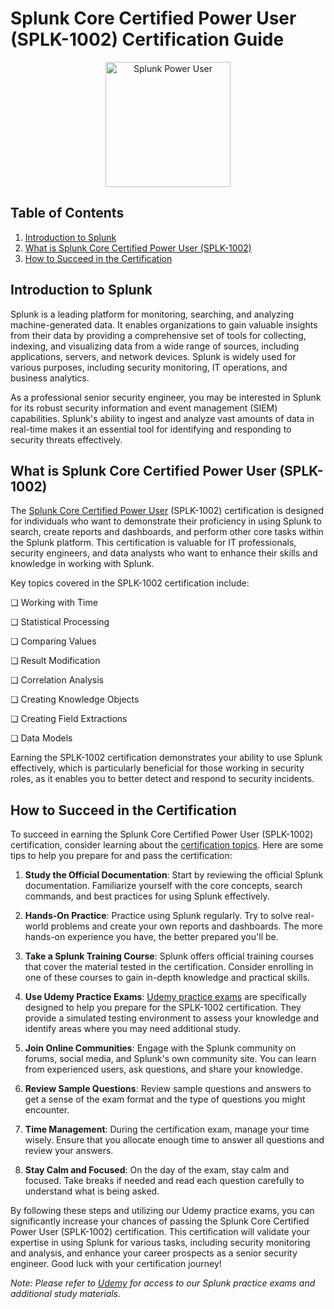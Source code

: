 # Splunk Core Certified Power User (SPLK-1002) Certification Guide

<div align="center">
  <img src="https://images.credly.com/images/e3d0d18a-edd0-49b3-bad9-f09fffaa29e3/20-14376-SPLK-Certification-Badge-Youracclaim.com-101_Splunk-Core-Certified-Power-User.png" alt="Splunk Power User" width="200" height="200">
</div>

## Table of Contents
1. [Introduction to Splunk](#introduction-to-splunk)
2. [What is Splunk Core Certified Power User (SPLK-1002)](#what-is-splunk-core-certified-power-user-splk-1002)
3. [How to Succeed in the Certification](#how-to-succeed-in-the-certification)

## Introduction to Splunk

Splunk is a leading platform for monitoring, searching, and analyzing machine-generated data. It enables organizations to gain valuable insights from their data by providing a comprehensive set of tools for collecting, indexing, and visualizing data from a wide range of sources, including applications, servers, and network devices. Splunk is widely used for various purposes, including security monitoring, IT operations, and business analytics.

As a professional senior security engineer, you may be interested in Splunk for its robust security information and event management (SIEM) capabilities. Splunk's ability to ingest and analyze vast amounts of data in real-time makes it an essential tool for identifying and responding to security threats effectively.

## What is Splunk Core Certified Power User (SPLK-1002)

The [Splunk Core Certified Power User](https://www.splunk.com/en_us/training/certification-track/splunk-core-certified-power-user.html) (SPLK-1002) certification is designed for individuals who want to demonstrate their proficiency in using Splunk to search, create reports and dashboards, and perform other core tasks within the Splunk platform. This certification is valuable for IT professionals, security engineers, and data analysts who want to enhance their skills and knowledge in working with Splunk.

Key topics covered in the SPLK-1002 certification include:

❏ Working with Time

❏ Statistical Processing

❏ Comparing Values

❏ Result Modification

❏ Correlation Analysis

❏ Creating Knowledge Objects

❏ Creating Field Extractions

❏ Data Models

Earning the SPLK-1002 certification demonstrates your ability to use Splunk effectively, which is particularly beneficial for those working in security roles, as it enables you to better detect and respond to security incidents.

## How to Succeed in the Certification

To succeed in earning the Splunk Core Certified Power User (SPLK-1002) certification, consider learning about the [certification topics](https://www.splunk.com/en_us/pdfs/training/splunk-test-blueprint-power-user.pdf). Here are some tips to help you prepare for and pass the certification:

1. **Study the Official Documentation**: Start by reviewing the official Splunk documentation. Familiarize yourself with the core concepts, search commands, and best practices for using Splunk effectively.

2. **Hands-On Practice**: Practice using Splunk regularly. Try to solve real-world problems and create your own reports and dashboards. The more hands-on experience you have, the better prepared you'll be.

3. **Take a Splunk Training Course**: Splunk offers official training courses that cover the material tested in the certification. Consider enrolling in one of these courses to gain in-depth knowledge and practical skills.

4. **Use Udemy Practice Exams**: [Udemy practice exams](https://www.udemy.com/course/splunk-core-certified-power-user-practice-tests-splk-1002-exam/) are specifically designed to help you prepare for the SPLK-1002 certification. They provide a simulated testing environment to assess your knowledge and identify areas where you may need additional study. 

5. **Join Online Communities**: Engage with the Splunk community on forums, social media, and Splunk's own community site. You can learn from experienced users, ask questions, and share your knowledge.

6. **Review Sample Questions**: Review sample questions and answers to get a sense of the exam format and the type of questions you might encounter.

7. **Time Management**: During the certification exam, manage your time wisely. Ensure that you allocate enough time to answer all questions and review your answers.

8. **Stay Calm and Focused**: On the day of the exam, stay calm and focused. Take breaks if needed and read each question carefully to understand what is being asked.

By following these steps and utilizing our Udemy practice exams, you can significantly increase your chances of passing the Splunk Core Certified Power User (SPLK-1002) certification. This certification will validate your expertise in using Splunk for various tasks, including security monitoring and analysis, and enhance your career prospects as a senior security engineer. Good luck with your certification journey!

*Note: Please refer to [Udemy](https://www.udemy.com/course/splunk-core-certified-power-user-practice-tests-splk-1002-exam/) for access to our Splunk practice exams and additional study materials.*
